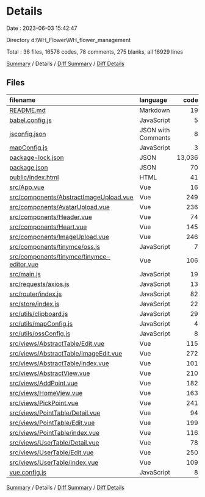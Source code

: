 # Details

Date : 2023-06-03 15:42:47

Directory d:\\WH_Flower\\WH_flower_management

Total : 36 files,  16576 codes, 78 comments, 275 blanks, all 16929 lines

[Summary](results.md) / Details / [Diff Summary](diff.md) / [Diff Details](diff-details.md)

## Files
| filename | language | code | comment | blank | total |
| :--- | :--- | ---: | ---: | ---: | ---: |
| [README.md](/README.md) | Markdown | 19 | 0 | 6 | 25 |
| [babel.config.js](/babel.config.js) | JavaScript | 5 | 0 | 1 | 6 |
| [jsconfig.json](/jsconfig.json) | JSON with Comments | 8 | 12 | 0 | 20 |
| [mapConfig.js](/mapConfig.js) | JavaScript | 3 | 0 | 1 | 4 |
| [package-lock.json](/package-lock.json) | JSON | 13,036 | 0 | 1 | 13,037 |
| [package.json](/package.json) | JSON | 70 | 0 | 1 | 71 |
| [public/index.html](/public/index.html) | HTML | 41 | 1 | 6 | 48 |
| [src/App.vue](/src/App.vue) | Vue | 16 | 0 | 3 | 19 |
| [src/components/AbstractImageUpload.vue](/src/components/AbstractImageUpload.vue) | Vue | 249 | 7 | 10 | 266 |
| [src/components/AvatarUpload.vue](/src/components/AvatarUpload.vue) | Vue | 236 | 8 | 9 | 253 |
| [src/components/Header.vue](/src/components/Header.vue) | Vue | 74 | 0 | 8 | 82 |
| [src/components/Heart.vue](/src/components/Heart.vue) | Vue | 145 | 17 | 14 | 176 |
| [src/components/ImageUpload.vue](/src/components/ImageUpload.vue) | Vue | 246 | 7 | 10 | 263 |
| [src/components/tinymce/oss.js](/src/components/tinymce/oss.js) | JavaScript | 7 | 0 | 1 | 8 |
| [src/components/tinymce/tinymce-editor.vue](/src/components/tinymce/tinymce-editor.vue) | Vue | 106 | 8 | 3 | 117 |
| [src/main.js](/src/main.js) | JavaScript | 19 | 0 | 4 | 23 |
| [src/requests/axios.js](/src/requests/axios.js) | JavaScript | 13 | 0 | 0 | 13 |
| [src/router/index.js](/src/router/index.js) | JavaScript | 82 | 0 | 4 | 86 |
| [src/store/index.js](/src/store/index.js) | JavaScript | 22 | 0 | 3 | 25 |
| [src/utils/clipboard.js](/src/utils/clipboard.js) | JavaScript | 29 | 0 | 4 | 33 |
| [src/utils/mapConfig.js](/src/utils/mapConfig.js) | JavaScript | 4 | 0 | 0 | 4 |
| [src/utils/ossConfig.js](/src/utils/ossConfig.js) | JavaScript | 8 | 0 | 0 | 8 |
| [src/views/AbstractTable/Edit.vue](/src/views/AbstractTable/Edit.vue) | Vue | 115 | 1 | 7 | 123 |
| [src/views/AbstractTable/ImageEdit.vue](/src/views/AbstractTable/ImageEdit.vue) | Vue | 272 | 3 | 30 | 305 |
| [src/views/AbstractTable/index.vue](/src/views/AbstractTable/index.vue) | Vue | 101 | 1 | 6 | 108 |
| [src/views/AbstractView.vue](/src/views/AbstractView.vue) | Vue | 210 | 3 | 28 | 241 |
| [src/views/AddPoint.vue](/src/views/AddPoint.vue) | Vue | 182 | 0 | 18 | 200 |
| [src/views/HomeView.vue](/src/views/HomeView.vue) | Vue | 163 | 0 | 19 | 182 |
| [src/views/PickPoint.vue](/src/views/PickPoint.vue) | Vue | 241 | 8 | 15 | 264 |
| [src/views/PointTable/Detail.vue](/src/views/PointTable/Detail.vue) | Vue | 94 | 0 | 7 | 101 |
| [src/views/PointTable/Edit.vue](/src/views/PointTable/Edit.vue) | Vue | 199 | 0 | 18 | 217 |
| [src/views/PointTable/index.vue](/src/views/PointTable/index.vue) | Vue | 116 | 1 | 6 | 123 |
| [src/views/UserTable/Detail.vue](/src/views/UserTable/Detail.vue) | Vue | 78 | 0 | 8 | 86 |
| [src/views/UserTable/Edit.vue](/src/views/UserTable/Edit.vue) | Vue | 250 | 0 | 14 | 264 |
| [src/views/UserTable/index.vue](/src/views/UserTable/index.vue) | Vue | 109 | 1 | 8 | 118 |
| [vue.config.js](/vue.config.js) | JavaScript | 8 | 0 | 2 | 10 |

[Summary](results.md) / Details / [Diff Summary](diff.md) / [Diff Details](diff-details.md)